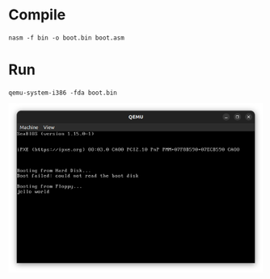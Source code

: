 # Compile
`nasm -f bin -o boot.bin boot.asm`

# Run
`qemu-system-i386 -fda boot.bin`

![jello world](https://raw.githubusercontent.com/x0ul/x86-asm-hello-world/master/screenshot.png)
